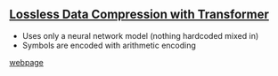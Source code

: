 ## [Lossless Data Compression with Transformer](https://bellard.org/nncp/nncp.pdf)
- Uses only a neural network model (nothing hardcoded mixed in)
- Symbols are encoded with arithmetic encoding


[webpage](https://bellard.org/nncp/)
